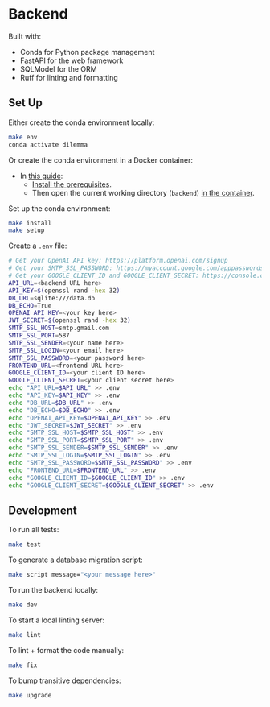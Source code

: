 # Backend

Built with:

- Conda for Python package management
- FastAPI for the web framework
- SQLModel for the ORM
- Ruff for linting and formatting

## Set Up

Either create the conda environment locally:

   ```bash
   make env
   conda activate dilemma
   ```

Or create the conda environment in a Docker container:

- In [this guide](https://code.visualstudio.com/docs/devcontainers/containers#_getting-started):
  - [Install the prerequisites](https://code.visualstudio.com/docs/devcontainers/containers#_getting-started).
  - Then open the current working directory (`backend`) [in the container](https://code.visualstudio.com/docs/devcontainers/containers#_quick-start-open-an-existing-folder-in-a-container).

Set up the conda environment:

   ```bash
   make install
   make setup
   ```

Create a `.env` file:

   ```bash
   # Get your OpenAI API key: https://platform.openai.com/signup
   # Get your SMTP_SSL_PASSWORD: https://myaccount.google.com/apppasswords
   # Get your GOOGLE_CLIENT_ID and GOOGLE_CLIENT_SECRET: https://console.cloud.google.com/apis/credentials
   API_URL=<backend URL here>
   API_KEY=$(openssl rand -hex 32)
   DB_URL=sqlite:///data.db
   DB_ECHO=True
   OPENAI_API_KEY=<your key here>
   JWT_SECRET=$(openssl rand -hex 32)
   SMTP_SSL_HOST=smtp.gmail.com
   SMTP_SSL_PORT=587
   SMTP_SSL_SENDER=<your name here>
   SMTP_SSL_LOGIN=<your email here>
   SMTP_SSL_PASSWORD=<your password here>
   FRONTEND_URL=<frontend URL here>
   GOOGLE_CLIENT_ID=<your client ID here>
   GOOGLE_CLIENT_SECRET=<your client secret here>
   echo "API_URL=$API_URL" >> .env
   echo "API_KEY=$API_KEY" >> .env
   echo "DB_URL=$DB_URL" >> .env
   echo "DB_ECHO=$DB_ECHO" >> .env
   echo "OPENAI_API_KEY=$OPENAI_API_KEY" >> .env
   echo "JWT_SECRET=$JWT_SECRET" >> .env
   echo "SMTP_SSL_HOST=$SMTP_SSL_HOST" >> .env
   echo "SMTP_SSL_PORT=$SMTP_SSL_PORT" >> .env
   echo "SMTP_SSL_SENDER=$SMTP_SSL_SENDER" >> .env
   echo "SMTP_SSL_LOGIN=$SMTP_SSL_LOGIN" >> .env
   echo "SMTP_SSL_PASSWORD=$SMTP_SSL_PASSWORD" >> .env
   echo "FRONTEND_URL=$FRONTEND_URL" >> .env
   echo "GOOGLE_CLIENT_ID=$GOOGLE_CLIENT_ID" >> .env
   echo "GOOGLE_CLIENT_SECRET=$GOOGLE_CLIENT_SECRET" >> .env
   ```

## Development

To run all tests:

   ```bash
   make test
   ```

To generate a database migration script:

   ```bash
   make script message="<your message here>"
   ```

To run the backend locally:

   ```bash
   make dev
   ```

To start a local linting server:

   ```bash
   make lint
   ```

To lint + format the code manually:

   ```bash
   make fix
   ```

To bump transitive dependencies:

   ```bash
   make upgrade
   ```
